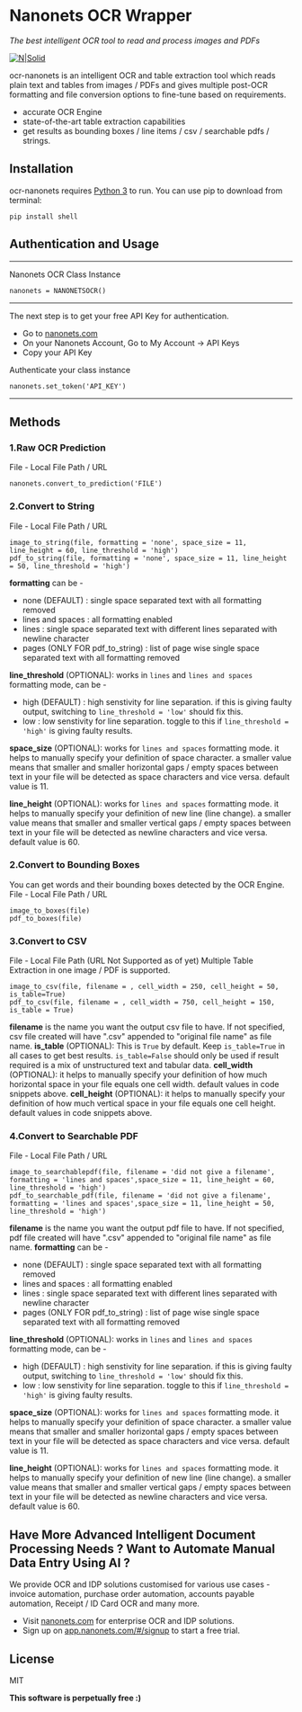 # Nanonets OCR Wrapper
_The best intelligent OCR tool to read and process images and PDFs_

[![N|Solid](https://i.postimg.cc/59ZZmyrt/Screenshot-2022-07-12-at-11-37-27-PM.png)](https://nanonets.com/?&utm_source=wrapper)


ocr-nanonets is an intelligent OCR and table extraction tool which reads plain text and tables from images / PDFs and gives multiple post-OCR formatting and file conversion options to fine-tune based on requirements.

- accurate OCR Engine
- state-of-the-art table extraction capabilities
- get results as bounding boxes / line items / csv / searchable pdfs / strings.

## Installation
ocr-nanonets requires [Python 3](https://www.python.org/downloads/) to run.
You can use pip to download from terminal:
```
pip install shell
```
## Authentication and Usage
****
Nanonets OCR Class Instance
```
nanonets = NANONETSOCR()
```
****
The next step is to get your free API Key for authentication.
- Go to [nanonets.com](https://app.nanonets.com/#/signup?&utm_source=wrapper)
- On your Nanonets Account, Go to My Account -> API Keys
- Copy your API Key 

Authenticate your class instance
```
nanonets.set_token('API_KEY')
```
****
## Methods
### 1.Raw OCR Prediction
File - Local File Path / URL
```
nanonets.convert_to_prediction('FILE')
```
### 2.Convert to String
File - Local File Path / URL
```
image_to_string(file, formatting = 'none', space_size = 11, line_height = 60, line_threshold = 'high')
pdf_to_string(file, formatting = 'none', space_size = 11, line_height = 50, line_threshold = 'high')
```
**formatting** can be - 
- none (DEFAULT) : single space separated text with all formatting removed
- lines and spaces : all formatting enabled
- lines : single space separated text with different lines separated with newline character 
- pages (ONLY FOR pdf_to_string) : list of page wise single space separated text with all formatting removed

**line_threshold** (OPTIONAL): works in ```lines``` and ```lines and spaces``` formatting mode, can be - 
- high (DEFAULT) : high senstivity for line separation. if this is giving faulty output, switching to ```line_threshold = 'low'``` should fix this.
- low : low senstivity for line separation. toggle to this if ```line_threshold = 'high'``` is giving faulty results.

**space_size** (OPTIONAL): works for ```lines and spaces``` formatting mode. it helps to manually specify your definition of space character. a smaller value means that smaller and smaller horizontal gaps / empty spaces between text in your file will be detected as space characters and vice versa. default value is 11.

**line_height** (OPTIONAL): works for ```lines and spaces``` formatting mode. it helps to manually specify your definition of new line (line change). a smaller value means that smaller and smaller vertical gaps / empty spaces between text in your file will be detected as newline characters and vice versa. default value is 60.

### 2.Convert to Bounding Boxes
You can get words and their bounding boxes detected by the OCR Engine.
File - Local File Path / URL
```
image_to_boxes(file)
pdf_to_boxes(file)
```

### 3.Convert to CSV
File - Local File Path (URL Not Supported as of yet)
Multiple Table Extraction in one image / PDF is supported.
```
image_to_csv(file, filename = , cell_width = 250, cell_height = 50, is_table=True)
pdf_to_csv(file, filename = , cell_width = 750, cell_height = 150, is_table = True)
```
**filename** is the name you want the output csv file to have. If not specified, csv file created will have ".csv" appended to "original file name" as file name.
**is_table** (OPTIONAL): This is ```True``` by default. Keep ```is_table=True``` in all cases to get best results. ```is_table=False``` should only be used if result required is a mix of unstructured text and tabular data.
**cell_width** (OPTIONAL): it helps to manually specify your definition of how much horizontal space in your file equals one cell width. default values in code snippets above.
**cell_height** (OPTIONAL): it helps to manually specify your definition of how much vertical space in your file equals one cell height. default values in code snippets above.

### 4.Convert to Searchable PDF
File - Local File Path / URL
```
image_to_searchablepdf(file, filename = 'did not give a filename', formatting = 'lines and spaces',space_size = 11, line_height = 60, line_threshold = 'high')
pdf_to_searchable_pdf(file, filename = 'did not give a filename', formatting = 'lines and spaces',space_size = 11, line_height = 50, line_threshold = 'high')
```
**filename** is the name you want the output pdf file to have. If not specified, pdf file created will have ".csv" appended to "original file name" as file name.
**formatting** can be - 
- none (DEFAULT) : single space separated text with all formatting removed
- lines and spaces : all formatting enabled
- lines : single space separated text with different lines separated with newline character 
- pages (ONLY FOR pdf_to_string) : list of page wise single space separated text with all formatting removed

**line_threshold** (OPTIONAL): works in ```lines``` and ```lines and spaces``` formatting mode, can be - 
- high (DEFAULT) : high senstivity for line separation. if this is giving faulty output, switching to ```line_threshold = 'low'``` should fix this.
- low : low senstivity for line separation. toggle to this if ```line_threshold = 'high'``` is giving faulty results.

**space_size** (OPTIONAL): works for ```lines and spaces``` formatting mode. it helps to manually specify your definition of space character. a smaller value means that smaller and smaller horizontal gaps / empty spaces between text in your file will be detected as space characters and vice versa. default value is 11.

**line_height** (OPTIONAL): works for ```lines and spaces``` formatting mode. it helps to manually specify your definition of new line (line change). a smaller value means that smaller and smaller vertical gaps / empty spaces between text in your file will be detected as newline characters and vice versa. default value is 60.

## Have More Advanced Intelligent Document Processing Needs ? Want to Automate Manual Data Entry Using AI ?
We provide OCR and IDP solutions customised for various use cases - invoice automation, purchase order automation, accounts payable automation, Receipt / ID Card OCR and many more.
- Visit [nanonets.com](https://nanonets.com/?&utm_source=wrapper) for enterprise OCR and IDP solutions.
- Sign up on [app.nanonets.com/#/signup](https://app.nanonets.com/#/signup?&utm_source=wrapper) to start a free trial.


## License

MIT

**This software is perpetually free :)**

